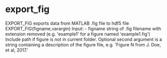 # export_fig
EXPORT_FIG exports data from MATLAB .fig file to hdf5 file
      EXPORT_FIG(figname,varargin)
      Input:
      - figname     string of .fig filename with extension removed (e.g.
      'example1' for a figure named 'example1.fig')  Include path if
      figure is not in current folder.  Optional second argument is a
      string containing a description of the figure file, e.g. 'Figure N
      from J. Doe, et al, 2017.'
